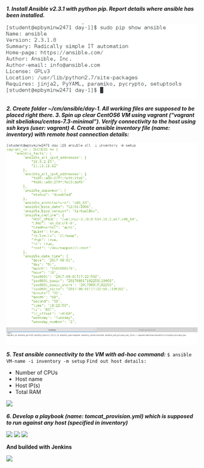 ***1. Install Ansible v2.3.1 with python pip. Report details where ansible has been installed.***

<img src="1-1.png">

***2. Create folder ~/cm/ansible/day-1. All working files are supposed to be placed right there.
3. Spin up clear CentOS6 VM using vagrant (“vagrant init sbeliakou/centos-7.3-minimal”). Verify connectivity to the host using ssh keys (user: vagrant)
4. Create ansible inventory file (name: inventory) with remote host connection details:***

<img src="1-4.png">

<img src="1-3.png">

***5. Test ansible connectivity to the VM with ad-hoc command:***
```$ ansible VM-name -i inventory -m setup```
```Find out host details:```
* Number of CPUs
* Host name
* Host IP(s)
* Total RAM

<img src="1-2.png">

***6. Develop a playbook (name: tomcat_provision.yml) which is supposed to run against any host (specified in inventory)***

<img src="1-5.png">
<img src="1-6.png">
<img src="1-7.png">

__And builded with Jenkins__

<img src="1-8.png">
